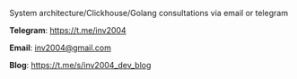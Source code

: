 System architecture/Clickhouse/Golang consultations via email or telegram

**Telegram**: https://t.me/inv2004

**Email**: inv2004@gmail.com

**Blog**: https://t.me/s/inv2004_dev_blog
